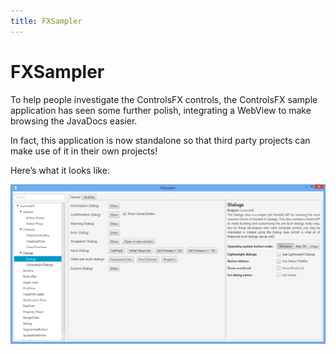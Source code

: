 ```yaml
---
title: FXSampler
---
```

# FXSampler

To help people investigate the ControlsFX controls, the ControlsFX sample application has seen some further polish, integrating a WebView to make browsing the JavaDocs easier.

In fact, this application is now standalone so that third party projects can make use of it in their own projects! 

Here’s what it looks like:

![The FXSampler application](/images/features/fxsampler-1024x519.png "The FXSampler application")